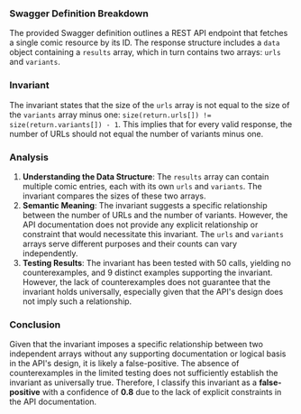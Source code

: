 ### Swagger Definition Breakdown
The provided Swagger definition outlines a REST API endpoint that fetches a single comic resource by its ID. The response structure includes a `data` object containing a `results` array, which in turn contains two arrays: `urls` and `variants`. 

### Invariant
The invariant states that the size of the `urls` array is not equal to the size of the `variants` array minus one: `size(return.urls[]) != size(return.variants[]) - 1`. This implies that for every valid response, the number of URLs should not equal the number of variants minus one.

### Analysis
1. **Understanding the Data Structure**: The `results` array can contain multiple comic entries, each with its own `urls` and `variants`. The invariant compares the sizes of these two arrays.
2. **Semantic Meaning**: The invariant suggests a specific relationship between the number of URLs and the number of variants. However, the API documentation does not provide any explicit relationship or constraint that would necessitate this invariant. The `urls` and `variants` arrays serve different purposes and their counts can vary independently.
3. **Testing Results**: The invariant has been tested with 50 calls, yielding no counterexamples, and 9 distinct examples supporting the invariant. However, the lack of counterexamples does not guarantee that the invariant holds universally, especially given that the API's design does not imply such a relationship.

### Conclusion
Given that the invariant imposes a specific relationship between two independent arrays without any supporting documentation or logical basis in the API's design, it is likely a false-positive. The absence of counterexamples in the limited testing does not sufficiently establish the invariant as universally true. Therefore, I classify this invariant as a **false-positive** with a confidence of **0.8** due to the lack of explicit constraints in the API documentation.
